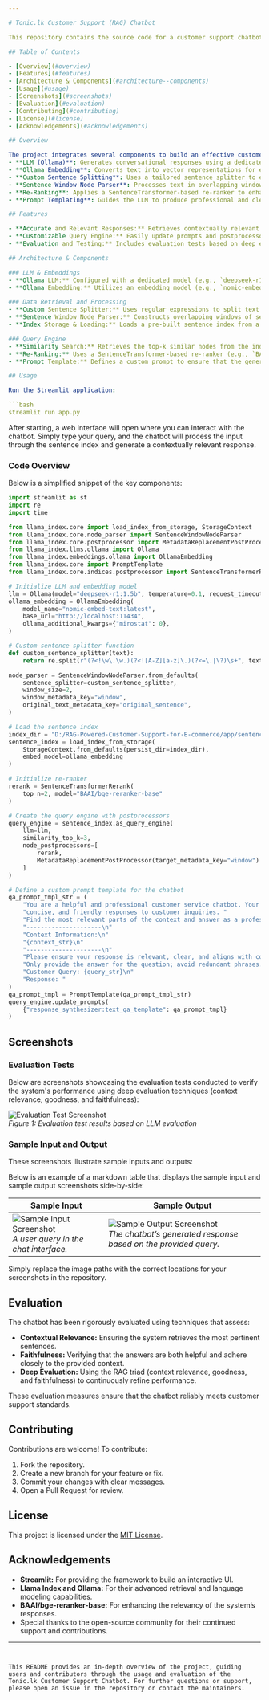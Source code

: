 ```yaml
---

# Tonic.lk Customer Support (RAG) Chatbot

This repository contains the source code for a customer support chatbot built using a Retrieval-Augmented Generation (RAG) system. The chatbot leverages a custom sentence window retriever combined with a large language model (LLM) to generate accurate, contextually relevant responses for customer inquiries.

## Table of Contents

- [Overview](#overview)
- [Features](#features)
- [Architecture & Components](#architecture--components)
- [Usage](#usage)
- [Screenshots](#screenshots)
- [Evaluation](#evaluation)
- [Contributing](#contributing)
- [License](#license)
- [Acknowledgements](#acknowledgements)

## Overview

The project integrates several components to build an effective customer support chatbot:
- **LLM (Ollama)**: Generates conversational responses using a dedicated model.
- **Ollama Embedding**: Converts text into vector representations for effective retrieval.
- **Custom Sentence Splitting**: Uses a tailored sentence splitter to ensure accurate segmentation of text.
- **Sentence Window Node Parser**: Processes text in overlapping windows to maintain context during retrieval.
- **Re-Ranking**: Applies a SentenceTransformer-based re-ranker to enhance answer relevancy.
- **Prompt Templating**: Guides the LLM to produce professional and clear customer support responses.

## Features

- **Accurate and Relevant Responses:** Retrieves contextually relevant information from a pre-built sentence index to ensure helpful customer support.
- **Customizable Query Engine:** Easily update prompts and postprocessors to fine-tune the chatbot’s responses.
- **Evaluation and Testing:** Includes evaluation tests based on deep evaluation techniques (context relevance, goodness, and faithfulness).

## Architecture & Components

### LLM & Embeddings
- **Ollama LLM:** Configured with a dedicated model (e.g., `deepseek-r1:1.5b`) to generate responses.
- **Ollama Embedding:** Utilizes an embedding model (e.g., `nomic-embed-text:latest`) to process text inputs.

### Data Retrieval and Processing
- **Custom Sentence Splitter:** Uses regular expressions to split text into sentences for better contextual grouping.
- **Sentence Window Node Parser:** Constructs overlapping windows of sentences to maintain context.
- **Index Storage & Loading:** Loads a pre-built sentence index from a specified directory to be queried in real time.

### Query Engine
- **Similarity Search:** Retrieves the top-k similar nodes from the index.
- **Re-Ranking:** Uses a SentenceTransformer-based re-ranker (e.g., `BAAI/bge-reranker-base`) to optimize the relevance of retrieved content.
- **Prompt Template:** Defines a custom prompt to ensure that the generated answers maintain a professional and concise tone.

## Usage

Run the Streamlit application:

```bash
streamlit run app.py
```

After starting, a web interface will open where you can interact with the chatbot. Simply type your query, and the chatbot will process the input through the sentence index and generate a contextually relevant response.

### Code Overview

Below is a simplified snippet of the key components:

```python
import streamlit as st
import re
import time

from llama_index.core import load_index_from_storage, StorageContext
from llama_index.core.node_parser import SentenceWindowNodeParser
from llama_index.core.postprocessor import MetadataReplacementPostProcessor
from llama_index.llms.ollama import Ollama
from llama_index.embeddings.ollama import OllamaEmbedding
from llama_index.core import PromptTemplate
from llama_index.core.indices.postprocessor import SentenceTransformerRerank

# Initialize LLM and embedding model
llm = Ollama(model="deepseek-r1:1.5b", temperature=0.1, request_timeout=120)
ollama_embedding = OllamaEmbedding(
    model_name="nomic-embed-text:latest",
    base_url="http://localhost:11434",
    ollama_additional_kwargs={"mirostat": 0},
)

# Custom sentence splitter function
def custom_sentence_splitter(text):
    return re.split(r"(?<!\w\.\w.)(?<![A-Z][a-z]\.)(?<=\.|\?)\s+", text)

node_parser = SentenceWindowNodeParser.from_defaults(
    sentence_splitter=custom_sentence_splitter,
    window_size=2,
    window_metadata_key="window",
    original_text_metadata_key="original_sentence",
)

# Load the sentence index
index_dir = "D:/RAG-Powered-Customer-Support-for-E-commerce/app/sentence_index"
sentence_index = load_index_from_storage(
    StorageContext.from_defaults(persist_dir=index_dir),
    embed_model=ollama_embedding
)

# Initialize re-ranker
rerank = SentenceTransformerRerank(
    top_n=2, model="BAAI/bge-reranker-base"
)

# Create the query engine with postprocessors
query_engine = sentence_index.as_query_engine(
    llm=llm,
    similarity_top_k=3,
    node_postprocessors=[
        rerank,
        MetadataReplacementPostProcessor(target_metadata_key="window")
    ]
)

# Define a custom prompt template for the chatbot
qa_prompt_tmpl_str = (
    "You are a helpful and professional customer service chatbot. Your job is to provide accurate, "
    "concise, and friendly responses to customer inquiries. "
    "Find the most relevant parts of the context and answer as a professional customer service representative.\n"
    "---------------------\n"
    "Context Information:\n"
    "{context_str}\n"
    "---------------------\n"
    "Please ensure your response is relevant, clear, and aligns with company policies.\n"
    "Only provide the answer for the question; avoid redundant phrases.\n"
    "Customer Query: {query_str}\n"
    "Response: "
)
qa_prompt_tmpl = PromptTemplate(qa_prompt_tmpl_str)
query_engine.update_prompts(
    {"response_synthesizer:text_qa_template": qa_prompt_tmpl}
)
```

## Screenshots

### Evaluation Tests

Below are screenshots showcasing the evaluation tests conducted to verify the system's performance using deep evaluation techniques (context relevance, goodness, and faithfulness):

![Evaluation Test Screenshot](images/evaluation_test.png)  
*Figure 1: Evaluation test results based on LLM evaluation*

### Sample Input and Output

These screenshots illustrate sample inputs and outputs:

Below is an example of a markdown table that displays the sample input and sample output screenshots side-by-side:

| **Sample Input** | **Sample Output** |
|------------------|-------------------|
| ![Sample Input Screenshot](images/sample_input.png) <br>*A user query in the chat interface.* | ![Sample Output Screenshot](images/sample_output.png) <br>*The chatbot’s generated response based on the provided query.* |

Simply replace the image paths with the correct locations for your screenshots in the repository.

## Evaluation

The chatbot has been rigorously evaluated using techniques that assess:
- **Contextual Relevance:** Ensuring the system retrieves the most pertinent sentences.
- **Faithfulness:** Verifying that the answers are both helpful and adhere closely to the provided context.
- **Deep Evaluation:** Using the RAG triad (context relevance, goodness, and faithfulness) to continuously refine performance.

These evaluation measures ensure that the chatbot reliably meets customer support standards.

## Contributing

Contributions are welcome! To contribute:
1. Fork the repository.
2. Create a new branch for your feature or fix.
3. Commit your changes with clear messages.
4. Open a Pull Request for review.

## License

This project is licensed under the [MIT License](LICENSE).

## Acknowledgements

- **Streamlit:** For providing the framework to build an interactive UI.
- **Llama Index and Ollama:** For their advanced retrieval and language modeling capabilities.
- **BAAI/bge-reranker-base:** For enhancing the relevancy of the system’s responses.
- Special thanks to the open-source community for their continued support and contributions.

---
```


This README provides an in-depth overview of the project, guiding users and contributors through the usage and evaluation of the Tonic.lk Customer Support Chatbot. For further questions or support, please open an issue in the repository or contact the maintainers.